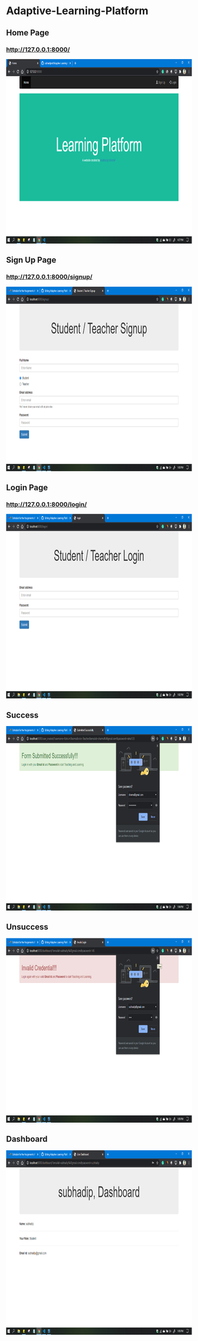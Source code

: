# Adaptive-Learning-Platform

## Home Page

### http://127.0.0.1:8000/

<img src="app screenshot/home page.png" width = 1000 height = 500>

## Sign Up Page

### http://127.0.0.1:8000/signup/

<img src="app screenshot/signup page.png" width = 1000 height = 500>

## Login Page

### http://127.0.0.1:8000/login/

<img src="app screenshot/login page.png" width = 1000 height = 500>

## Success

<img src="app screenshot/succes page.png" width = 1000 height = 500>

## Unsuccess

<img src="app screenshot/unsuccess page.png" width = 1000 height = 500>

## Dashboard

<img src="app screenshot/dashboard.png" width = 1000 height = 500>

